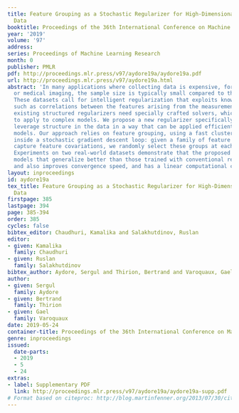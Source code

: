 ```yaml
---
title: Feature Grouping as a Stochastic Regularizer for High-Dimensional Structured
  Data
booktitle: Proceedings of the 36th International Conference on Machine Learning
year: '2019'
volume: '97'
address: 
series: Proceedings of Machine Learning Research
month: 0
publisher: PMLR
pdf: http://proceedings.mlr.press/v97/aydore19a/aydore19a.pdf
url: http://proceedings.mlr.press/v97/aydore19a.html
abstract: 'In many applications where collecting data is expensive, for example neuroscience
  or medical imaging, the sample size is typically small compared to the feature dimension.
  These datasets call for intelligent regularization that exploits known structure,
  such as correlations between the features arising from the measurement device. However,
  existing structured regularizers need specially crafted solvers, which are difficult
  to apply to complex models. We propose a new regularizer specifically designed to
  leverage structure in the data in a way that can be applied efficiently to complex
  models. Our approach relies on feature grouping, using a fast clustering algorithm
  inside a stochastic gradient descent loop: given a family of feature groupings that
  capture feature covariations, we randomly select these groups at each iteration.
  Experiments on two real-world datasets demonstrate that the proposed approach produces
  models that generalize better than those trained with conventional regularizers,
  and also improves convergence speed, and has a linear computational cost.'
layout: inproceedings
id: aydore19a
tex_title: Feature Grouping as a Stochastic Regularizer for High-Dimensional Structured
  Data
firstpage: 385
lastpage: 394
page: 385-394
order: 385
cycles: false
bibtex_editor: Chaudhuri, Kamalika and Salakhutdinov, Ruslan
editor:
- given: Kamalika
  family: Chaudhuri
- given: Ruslan
  family: Salakhutdinov
bibtex_author: Aydore, Sergul and Thirion, Bertrand and Varoquaux, Gael
author:
- given: Sergul
  family: Aydore
- given: Bertrand
  family: Thirion
- given: Gael
  family: Varoquaux
date: 2019-05-24
container-title: Proceedings of the 36th International Conference on Machine Learning
genre: inproceedings
issued:
  date-parts:
  - 2019
  - 5
  - 24
extras:
- label: Supplementary PDF
  link: http://proceedings.mlr.press/v97/aydore19a/aydore19a-supp.pdf
# Format based on citeproc: http://blog.martinfenner.org/2013/07/30/citeproc-yaml-for-bibliographies/
---
```


